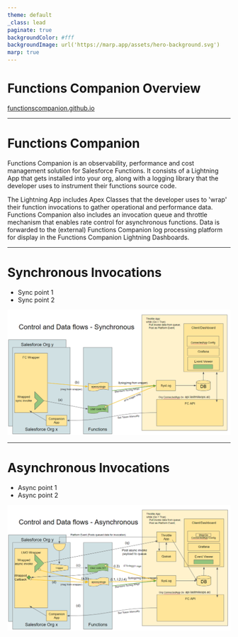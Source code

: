 ```yaml
---
theme: default
_class: lead
paginate: true
backgroundColor: #fff
backgroundImage: url('https://marp.app/assets/hero-background.svg')
marp: true
---
```



# **Functions Companion Overview**


[functionscompanion.github.io](https://functionscompanion.github.io/)

---

# Functions Companion

Functions Companion is an observability, performance and cost management solution for Salesforce Functions. It consists of a Lightning App that gets installed into your org, along with a logging library that the developer uses to instrument their functions source code. 

The Lightning App includes Apex Classes that the developer uses to 'wrap' their function invocations to gather operational and performance data. Functions Companion also includes an invocation queue and throttle mechanism that enables rate control for asynchronous functions. Data is forwarded to the (external) Functions Companion log processing platform for display in the Functions Companion Lightning Dashboards.

---
# Synchronous Invocations

* Sync point 1
* Sync point 2

![w:750](../assets/images/components-sync.png)

---

# Asynchronous Invocations

* Async point 1
* Async point 2

![w:750](../assets/images/components-async.png)